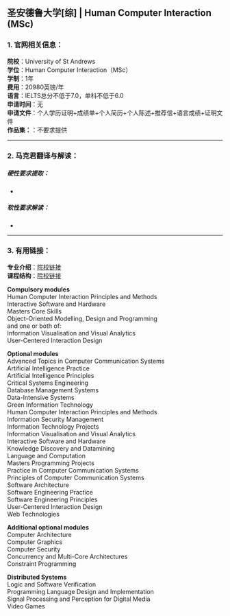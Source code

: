 ## 圣安德鲁大学[综] | Human Computer Interaction (MSc)


### 1. 官网相关信息：

**院校**：University of St Andrews  
**学位**：Human Computer Interaction（MSc）   
**学制**：1年  
**费用**：20980英镑/年  
**语言**：IELTS总分不低于7.0，单科不低于6.0     
**申请时间**：无  
**申请文件**：个人学历证明+成绩单+个人简历+个人陈述+推荐信+语言成绩+证明文件  
**作品集：**：不要求提供   

---


### 2. 马克君翻译与解读：

##### 硬性要求提取：
- 



##### 软性要求解读：
- 


---


### 3. 有用链接：

**专业介绍**：[院校链接](https://www.st-andrews.ac.uk/subjects/computer-science/human-computer-interaction-msc/)  
**课程结构**：[院校链接](https://www.st-andrews.ac.uk/subjects/computer-science/human-computer-interaction-msc/#27987) 
 
**Compulsory modules**  
Human Computer Interaction Principles and Methods  
Interactive Software and Hardware  
Masters Core Skills  
Object-Oriented Modelling, Design and Programming  
and one or both of:  
Information Visualisation and Visual Analytics  
User-Centered Interaction Design 
 
**Optional modules**  
Advanced Topics in Computer Communication Systems  
Artificial Intelligence Practice  
Artificial Intelligence Principles  
Critical Systems Engineering  
Database Management Systems  
Data-Intensive Systems  
Green Information Technology  
Human Computer Interaction Principles and Methods  
Information Security Management  
Information Technology Projects  
Information Visualisation and Visual Analytics  
Interactive Software and Hardware  
Knowledge Discovery and Datamining  
Language and Computation  
Masters Programming Projects  
Practice in Computer Communication Systems  
Principles of Computer Communication Systems  
Software Architecture  
Software Engineering Practice  
Software Engineering Principles  
User-Centered Interaction Design  
Web Technologies  

**Additional optional modules**  
Computer Architecture  
Computer Graphics  
Computer Security  
Concurrency and Multi-Core Architectures  
Constraint Programming  

**Distributed Systems**  
Logic and Software Verification  
Programming Language Design and Implementation  
Signal Processing and Perception for Digital Media  
Video Games  
